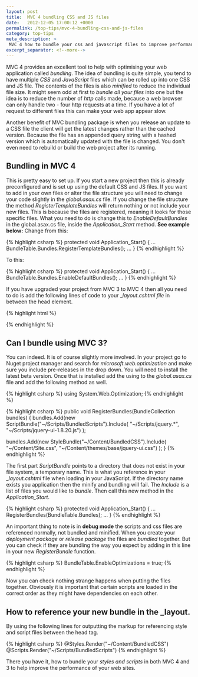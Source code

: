 ```yaml
---
layout: post
title:  MVC 4 bundling CSS and JS files
date:   2012-12-05 17:00:12 +0000
permalink: /top-tips/mvc-4-bundling-css-and-js-files
category: top-tips
meta_description: >
 MVC 4 how to bundle your css and javascript files to improve performance.
excerpt_separator: <!--more-->
---
```


MVC 4 provides an excellent tool to help with optimising your web application called _bundling_. The idea of bundling is quite simple, you tend to have multiple _CSS_ and _JavaScript_ files which can be rolled up into one CSS and JS file. The contents of the files is also _minified_ to reduce the individual file size. It might seem odd at first to _bundle all your files_ into one but the idea is to reduce the number of _http_ calls made, because a web browser can only handle two - four http requests at a time. If you have a lot of request to different files this can make your web app appear slow.
<!--more-->

Another benefit of MVC bundling package is when you release an update to a CSS file the client will get the latest changes rather than the cached version. Because the file has an appended query string with a hashed version which is automatically updated with the file is changed. You don't even need to rebuild or build the web project after its running.

## Bundling in MVC 4

This is pretty easy to set up. If you start a new project then this is already preconfigured and is set up using the default CSS and JS files. If you want to add in your own files or alter the file structure you will need to change your code slightly in the _global.asax.cs_ file. If you change the file structure the method _RegisterTemplateBundles_ will return nothing or not include your new files. This is because the files are registered, meaning it looks for those specific files. What you need to do is change this to _EnableDefaultBundles_ in the global.asax.cs file, inside the _Application_Start_ method. **See example below:** Change from this:

{% highlight csharp %}
protected void Application_Start()
{
  ...
  BundleTable.Bundles.RegisterTemplateBundles();
  ...
}
{% endhighlight %}

To this:

{% highlight csharp %}
protected void Application_Start()
{
  ...
  BundleTable.Bundles.EnableDefaultBundles();
  ...
}
{% endhighlight %}

If you have upgraded your project from MVC 3 to MVC 4 then all you need to do is add the following lines of code to your __layout.cshtml file_ in between the head element.

{% highlight html %}
<head>
    <link href="@System.Web.Optimization.BundleTable.Bundles.ResolveBundleUrl("~/Content/css")" rel="stylesheet" type="text/css" />
    <script src="@System.Web.Optimization.BundleTable.Bundles.ResolveBundleUrl("~/Scripts/js")"></script>
</head>
{% endhighlight %}

## Can I bundle using MVC 3?

You can indeed. It is of course slightly more involved. In your project go to Nuget project manager and search for _microsoft.web.optimization_ and make sure you include pre-releases in the drop down. You will need to install the latest beta version. Once that is installed add the using to the _global.asax.cs_ file and add the following method as well.

{% highlight csharp %}
using System.Web.Optimization;
{% endhighlight %}

{% highlight csharp %}
public void RegisterBundles(BundleCollection bundles)
{
  bundles.Add(new ScriptBundle("~/Scripts/BundledScripts").Include(
      "~/Scripts/jquery.*",
      "~/Scripts/jquery-ui-1.8.20.js")
  );

  bundles.Add(new StyleBundle("~/Content/BundledCSS").Include(
       "~/Content/Site.css",
       "~/Content/themes/base/jquery-ui.css")
  );
}
{% endhighlight %}


The first part _ScriptBundle_ points to a directory that does not exist in your file system, a temporary name. This is what you reference in your __layout.cshtml_ file when loading in your JavaScript. If the directory name exists you application then the minify and bundling will fail. The _Include_ is a list of files you would like to _bundle_. Then call this new method in the _Application_Start_.

{% highlight csharp %}
protected void Application_Start()
{
  ...
  RegisterBundles(BundleTable.Bundles);
  ...
}
{% endhighlight %}

An important thing to note is in **debug mode** the scripts and css files are referenced normally, not bundled and minified. When you create your _deployment package_ or _release package_ the files are _bundled_ together. But you can check if they are bundling the way you expect by adding in this line in your new _RegisterBundle_ function.

{% highlight csharp %}
BundleTable.EnableOptimizations = true;
{% endhighlight %}

Now you can check nothing strange happens when putting the files together. Obviously it is important that certain scripts are loaded in the correct order as they might have dependencies on each other.

## How to reference your new bundle in the _layout.

By using the following lines for outputting the markup for referencing style and script files between the head tag.

{% highlight csharp %}
@Styles.Render("~/Content/BundledCSS")
@Scripts.Render("~/Scripts/BundledScripts")
{% endhighlight %}

There you have it, how to bundle your _styles and scripts_ in both MVC 4 and 3 to help improve the performance of your web sites.